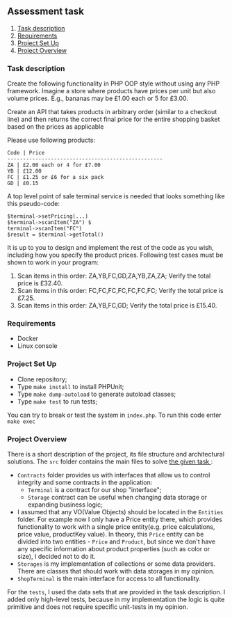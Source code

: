 ## Assessment task ##
1. [ Task description ](#task-description)
2. [ Requirements ](#requirements)
3. [ Project Set Up ](#setup)
4. [ Project Overview ](#overview)

<a name="task-description"></a>
### Task description ###
Create the following functionality in PHP OOP style without using any PHP framework. 
Imagine a store where products have prices per unit but also volume prices. 
E.g., bananas may be £1.00 each or 5 for £3.00.

Create an API that takes products in arbitrary order (similar to a checkout line)
and then returns the correct final price for the entire shopping basket based on the prices as applicable

Please use following products: 
```
Code | Price 
-------------------------------------------------- 
ZA | £2.00 each or 4 for £7.00 
YB | £12.00 
FC | £1.25 or £6 for a six pack
GD | £0.15
```
A top level point of sale terminal service is needed that looks something like this pseudo-code: 
```
$terminal->setPricing(...) 
$terminal->scanItem("ZA") $
terminal->scanItem("FC") 
$result = $terminal->getTotal()
```

It is up to you to design and implement the rest of the code as you wish, including how you specify the product prices. 
Following test cases must be shown to work in your program:
1. Scan items in this order: ZA,YB,FC,GD,ZA,YB,ZA,ZA; Verify the total price is £32.40. 
2. Scan items in this order: FC,FC,FC,FC,FC,FC,FC; Verify the total price is £7.25. 
3. Scan items in this order: ZA,YB,FC,GD; Verify the total price is £15.40.

<a name="requirements"></a>
### Requirements ###
* Docker
* Linux console

<a name="setup"></a>
### Project Set Up ###
* Clone repository;
* Type `make install` to install PHPUnit;
* Type `make dump-autoload` to generate autoload classes;
* Type `make test` to run tests;

You can try to break or test the system in `index.php`. To run this code enter `make exec` 

<a name="setup"></a>
### Project Overview ###
There is a short description of the project, its file structure and architectural solutions. 
The `src` folder contains the main files to solve [ the given task ](#task-description):
* `Contracts` folder provides us with interfaces that allow us to control integrity and some contracts in the 
    application:
    * `Terminal` is a contract for our shop "interface";
    * `Storage` contract can be useful when changing data storage or expanding business logic;
* I assumed that any VO(Value Objects) should be located in the `Entities` folder. For example now I only have a Price
 entity there, which provides functionality to work with a single price entity(e.g. price calculations, price value, productKey value).
 In theory, this `Price` entity can be divided into two entities - `Price` and `Product`, but since we don't have any specific
  information about product properties (such as color or size), I decided not to do it.
* `Storages` is my implementation of collections or some data providers. There are classes that should work with data storages in my opinion.
* `ShopTerminal` is the main interface for access to all functionality.
 
For the `tests`, I used the data sets that are provided in the task description. 
I added only high-level tests, because in my implementation the logic is quite primitive and does not require specific
 unit-tests in my opinion.